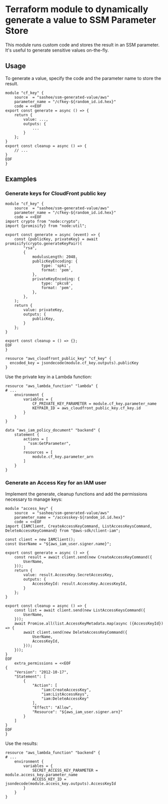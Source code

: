 # Terraform module to dynamically generate a value to SSM Parameter Store

This module runs custom code and stores the result in an SSM parameter. It's useful to generate sensitive values on-the-fly.

## Usage

To generate a value, specify the code and the parameter name to store the result.

```
module "cf_key" {
    source  = "sashee/ssm-generated-value/aws"
    parameter_name = "/cfkey-${random_id.id.hex}"
    code = <<EOF
export const generate = async () => {
	return {
		value: ...,
		outputs: {
			...
		}
	};
}
export const cleanup = async () => {
    // ...
}
EOF
}
```

## Examples

### Generate keys for CloudFront public key

```
module "cf_key" {
	source  = "sashee/ssm-generated-value/aws"
	parameter_name = "/cfkey-${random_id.id.hex}"
	code = <<EOF
import crypto from "node:crypto";
import {promisify} from "node:util";

export const generate = async (event) => {
	const {publicKey, privateKey} = await promisify(crypto.generateKeyPair)(
		"rsa",
		{
			modulusLength: 2048,
			publicKeyEncoding: {
				type: 'spki',
				format: 'pem',
			},
			privateKeyEncoding: {
				type: 'pkcs8',
				format: 'pem',
			},
		},
	);
	return {
		value: privateKey,
		outputs: {
			publicKey,
		}
	};
}

export const cleanup = () => {};
EOF
}

resource "aws_cloudfront_public_key" "cf_key" {
  encoded_key = jsondecode(module.cf_key.outputs).publicKey
}
```

Use the private key in a Lambda function:

```
resource "aws_lambda_function" "lambda" {
# ...
    environment {
        variables = {
            CF_PRIVATE_KEY_PARAMETER = module.cf_key.parameter_name
            KEYPAIR_ID = aws_cloudfront_public_key.cf_key.id
        }
    }
}

data "aws_iam_policy_document" "backend" {
    statement {
        actions = [
          "ssm:GetParameter",
        ]
        resources = [
            module.cf_key.parameter_arn
        ]
    }
}
```

### Generate an Access Key for an IAM user

Implement the generate, cleanup functions and add the permissions necessary to manage keys:

```
module "access_key" {
	source  = "sashee/ssm-generated-value/aws"
	parameter_name = "/accesskey-${random_id.id.hex}"
	code = <<EOF
import {IAMClient, CreateAccessKeyCommand, ListAccessKeysCommand, DeleteAccessKeyCommand} from "@aws-sdk/client-iam";

const client = new IAMClient();
const UserName = "${aws_iam_user.signer.name}";

export const generate = async () => {
	const result = await client.send(new CreateAccessKeyCommand({
		UserName,
	}));
	return {
		value: result.AccessKey.SecretAccessKey,
		outputs: {
			AccessKeyId: result.AccessKey.AccessKeyId,
		}
	};
}

export const cleanup = async () => {
	const list = await client.send(new ListAccessKeysCommand({
		UserName,
	}));
	await Promise.all(list.AccessKeyMetadata.map(async ({AccessKeyId}) => {
		await client.send(new DeleteAccessKeyCommand({
			UserName,
			AccessKeyId,
		}));
	}));
}
EOF
	extra_permissions = <<EOF
{
	"Version": "2012-10-17",
	"Statement": [
		{
			"Action": [
				"iam:CreateAccessKey",
				"iam:ListAccessKeys",
				"iam:DeleteAccessKey"
			],
			"Effect": "Allow",
			"Resource": "${aws_iam_user.signer.arn}"
		}
	]
}
EOF
}
```

Use the results:

```
resource "aws_lambda_function" "backend" {
# ...
    environment {
        variables = {
            SECRET_ACCESS_KEY_PARAMETER = module.access_key.parameter_name
            ACCESS_KEY_ID = jsondecode(module.access_key.outputs).AccessKeyId
        }
    }
}
```
